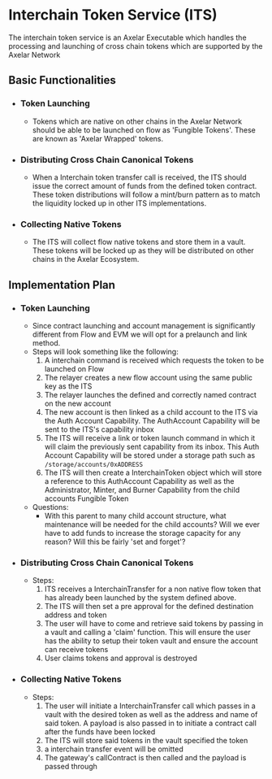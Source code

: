# Interchain Token Service (ITS)

The interchain token service is an Axelar Executable which handles the processing and launching of cross chain tokens which are supported by the Axelar Network

## Basic Functionalities

- ### Token Launching

  - Tokens which are native on other chains in the Axelar Network should be able to be launched on flow as 'Fungible Tokens'.  These are known as 'Axelar Wrapped' tokens.
- ### Distributing Cross Chain Canonical Tokens

  - When a Interchain token transfer call is received, the ITS should issue the correct amount of funds from the defined token contract.  These token distributions will follow a mint/burn pattern as to match the liquidity locked up in other ITS implementations.
- ### Collecting Native Tokens

  - The ITS will collect flow native tokens and store them in a vault.  These tokens will be locked up as they will be distributed on other chains in the Axelar Ecosystem.

## Implementation Plan

- ### Token Launching

  - Since contract launching and account management is significantly different from Flow and EVM we will opt for a prelaunch and link method.
  - Steps will look something like the following:
    1. A interchain command is received which requests the token to be launched on Flow
    2. The relayer creates a new flow account using the same public key as the ITS
    3. The relayer launches the defined and correctly named contract on the new account
    4. The new account is then linked as a child account to the ITS via the Auth Account Capability.  The AuthAccount Capability will be sent to the ITS's capability inbox
    5. The ITS will receive a link or token launch command in which it will claim the previously sent capability from its inbox.  This Auth Account Capability will be stored under a storage path such as `/storage/accounts/0xADDRESS`
    6. The ITS will then create a InterchainToken object which will store a reference to this AuthAccount Capability as well as the Administrator, Minter, and Burner Capability from the child accounts Fungible Token
  - Questions:
    - With this parent to many child account structure, what maintenance will be needed for the child accounts?  Will we ever have to add funds to increase the storage capacity for any reason?  Will this be fairly 'set and forget'?
- ### Distributing Cross Chain Canonical Tokens

  - Steps:
    1. ITS receives a InterchainTransfer for a non native flow token that has already been launched by the system defined above.
    2. The ITS will then set a pre approval for the defined destination address and token
    3. The user will have to come and retrieve said tokens by passing in a vault and calling a 'claim' function.  This will ensure the user has the ability to setup their token vault and ensure the account can receive tokens
    4. User claims tokens and approval is destroyed
- ### Collecting Native Tokens

  - Steps:
    1. The user will initiate a InterchainTransfer call which passes in a vault with the desired token as well as the address and name of said token.  A payload is also passed in to initiate a contract call after the funds have been locked
    2. The ITS will store said tokens in the vault specified the token
    3. a interchain transfer event will be omitted
    4. The gateway's callContract is then called and the payload is passed through
